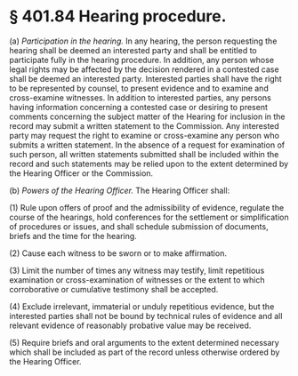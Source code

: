 # § 401.84   Hearing procedure.

(a) *Participation in the hearing.* In any hearing, the person requesting the hearing shall be deemed an interested party and shall be entitled to participate fully in the hearing procedure. In addition, any person whose legal rights may be affected by the decision rendered in a contested case shall be deemed an interested party. Interested parties shall have the right to be represented by counsel, to present evidence and to examine and cross-examine witnesses. In addition to interested parties, any persons having information concerning a contested case or desiring to present comments concerning the subject matter of the Hearing for inclusion in the record may submit a written statement to the Commission. Any interested party may request the right to examine or cross-examine any person who submits a written statement. In the absence of a request for examination of such person, all written statements submitted shall be included within the record and such statements may be relied upon to the extent determined by the Hearing Officer or the Commission.


(b) *Powers of the Hearing Officer.* The Hearing Officer shall:


(1) Rule upon offers of proof and the admissibility of evidence, regulate the course of the hearings, hold conferences for the settlement or simplification of procedures or issues, and shall schedule submission of documents, briefs and the time for the hearing.


(2) Cause each witness to be sworn or to make affirmation.


(3) Limit the number of times any witness may testify, limit repetitious examination or cross-examination of witnesses or the extent to which corroborative or cumulative testimony shall be accepted.


(4) Exclude irrelevant, immaterial or unduly repetitious evidence, but the interested parties shall not be bound by technical rules of evidence and all relevant evidence of reasonably probative value may be received.


(5) Require briefs and oral arguments to the extent determined necessary which shall be included as part of the record unless otherwise ordered by the Hearing Officer.





